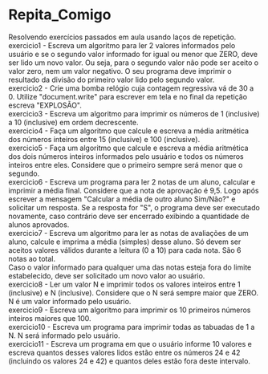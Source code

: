 # Repita_Comigo
Resolvendo exercícios passados em aula usando laços de repetição.<br>
exercicio1 - Escreva um algoritmo para ler 2 valores informados pelo usuário e se o segundo valor informado for igual ou menor que ZERO, deve ser lido um novo valor. Ou seja, para o segundo valor não pode ser aceito o valor zero, nem um valor negativo.  O seu programa deve imprimir o resultado da divisão do primeiro valor lido pelo segundo valor.<br>
exercicio2 - Crie uma bomba relógio cuja contagem regressiva vá de 30 a 0. Utilize "document.write" para escrever em tela e no final da repetição escreva "EXPLOSÃO".<br>
exercicio3 - Escreva um algoritmo para imprimir os números de 1 (inclusive) a 10 (inclusive) em ordem decrescente.<br>
exercicio4 - Faça um algoritmo que calcule e escreva a média aritmética dos números inteiros entre 15 (inclusive) e 100 (inclusive).<br>
exercicio5 - Faça um algoritmo que calcule e escreva a média aritmética dos dois números inteiros informados pelo usuário e todos os números inteiros entre eles. Considere que o primeiro sempre será menor que o segundo.<br>
exercicio6 - Escreva um programa para ler 2 notas de um aluno, calcular e imprimir a média final. Considere que a nota de aprovação é 9,5. Logo após escrever a mensagem "Calcular a média de outro aluno Sim/Não?" e solicitar um resposta. Se a resposta for "S", o programa deve ser executado novamente, caso contrário deve ser encerrado exibindo a quantidade de alunos aprovados.<br>
exercicio7 - Escreva um algoritmo para ler as notas de avaliações de um aluno, calcule e imprima a média (simples) desse aluno. Só devem ser aceitos valores válidos durante a leitura (0 a 10) para cada nota. São 6 notas ao total.<br>
Caso o valor informado para qualquer uma das notas esteja fora do limite estabelecido, deve ser solicitado um novo valor ao usuário.<br>
exercicio8 - Ler um valor N e imprimir todos os valores inteiros entre 1 (inclusive) e N (inclusive). Considere que o N será sempre maior que ZERO. N  é um valor informado pelo usuário.<br>
exercicio9 - Escreva um algoritmo para imprimir os 10 primeiros números inteiros maiores que 100.<br>
exercicio10 - Escreva um programa para imprimir todas as tabuadas de 1 a N. N será informado pelo usuário.<br>
exercicio11 - Escreva um programa em que o usuário informe 10 valores e escreva quantos desses valores lidos estão entre os números 24 e 42 (incluindo os valores 24 e 42) e quantos deles estão fora deste intervalo.<br>

